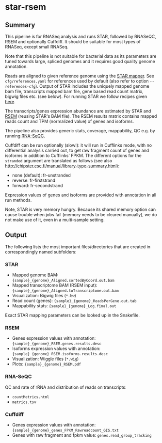 # star-rsem

## Summary

This pipeline is for RNASeq analysis and runs STAR, followed by
RNASeQC, RSEM and optionally Cuffdiff. It should be suitable for most
types of RNASeq, except small RNASeq.

Note that this pipeline is not suitable for bacterial data as its
parameters are tuned towards large, spliced genomes and it requires
good quality genome annotation.

Reads are aligned to given reference genome using the
[STAR mapper](https://github.com/alexdobin/STAR).  See
`cfg/references.yaml` for references used by default (also refer to
option `--references-cfg`).  Output of STAR includes the uniquely
mapped genome bam file, transcripts mapped bam file, gene based read
count matrix, bigwig files etc. (see below). For running STAR we
follow recipes given
[here](http://www.rna-seqblog.com/optimizing-rna-seq-mapping-with-star/).
 
The transcripts/genes expression abundance are estimated by STAR and
[RSEM](http://deweylab.github.io/RSEM/) (reusing STAR's BAM file). The
RSEM results matrix contains mapped reads count and TPM (normalized
value) of genes and isoforms. 

The pipeline also provides generic stats, coverage, mappability, QC
e.g. by running [RNA-SeQC](https://www.broadinstitute.org/cancer/cga/rna-seqc).

Cuffdiff can be run optionally (slow!): it will run in Cufflinks mode,
with no differential analysis carried out, to get raw fragment count
of genes and isoforms in addition to Cufflinks' FPKM. The different
options for the `stranded` argument are translated as follows (see
also http://chipster.csc.fi/manual/library-type-summary.html):

- none (default): fr-unstranded
- reverse: fr-firststrand
- forward: fr-secondstrand


Expression values of genes and isoforms are provided with annotation 
in all run methods.

Note, STAR is very memory hungry. Because its shared memory option can
cause trouble when jobs fail (memory needs to be cleared manually), we
do not make use of it, even in a multi-sample setting.

  
## Output

The following lists the most important files/directories that are
created in correspondingly named subfolders:
  

### STAR

- Mapped genome BAM: `{sample}_{genome}_Aligned.sortedByCoord.out.bam`
- Mapped transcriptome BAM (RSEM input): `{sample}_{genome}_Aligned.toTranscriptome.out.bam`
- Visualization: Bigwig files (`*.bw`)
- Read count (genes): `{sample}_{genome}_ReadsPerGene.out.tab`
- Mappability stats: `{sample}_{genome}_Log.final.out`

Exact STAR mapping parameters can be looked up in the Snakefile.

### RSEM

- Genes expression values with annotation: `{sample}_{genome}_RSEM.genes.results.desc`
- Isoforms expression values with annotation: `{sample}_{genome}_RSEM.isoforms.results.desc`
- Visualization: Wiggle files (`*.wig`)
- Plots: `{sample}_{genome}_RSEM.pdf`

### RNA-SeQC


QC and rate of rRNA and distribution of reads on transcripts:

- `countMetrics.html`
- `metrics.tsv`


### Cuffdiff


- Genes expression values with annotation: `{sample}_{genome}_genes_FPKM_Rawreadcount_GIS.txt`
- Genes with raw fragment and fpkm value: `genes.read_group_tracking`
